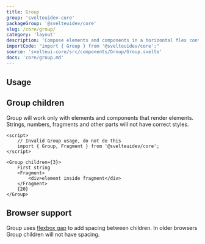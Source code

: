 ```yaml
---
title: Group
group: 'svelteuidev-core'
packageGroup: '@svelteuidev/core'
slug: /core/group/
category: 'layout'
description: 'Compose elements and components in a horizontal flex container'
importCode: "import { Group } from '@svelteuidev/core';"
source: 'svelteui-core/src/components/Group/Group.svelte'
docs: 'core/group.md'
---
```


<script>
    import { Demo, GroupDemos } from '@svelteuidev/demos';
    import { Alert } from '@svelteuidev/core';
    import { InfoCircled } from 'radix-icons-svelte';
</script>

## Usage

<Demo demo={GroupDemos.configurator} />

## Group children

<Alert icon={InfoCircled}  title="Important" color="blue">
   Group will work only with elements and components that render elements. Strings, numbers, fragments and other parts will not have correct styles.
</Alert>

```svelte
<script>
	// Invalid Group usage, do not do this
	import { Group, Fragment } from '@svelteuidev/core';
</script>

<Group children={3}>
	First string
	<Fragment>
		<div>element inside fragment</div>
	</Fragment>
	{20}
</Group>
```

## Browser support

Group uses [flexbox gap](https://caniuse.com/flexbox-gap) to add spacing between children.
In older browsers Group children will not have spacing.
